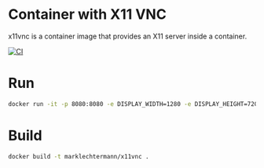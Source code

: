 # Container with X11 VNC

x11vnc is a container image that provides an X11 server inside a container.

[![CI](https://github.com/marklechtermann/container-x11vnc/actions/workflows/ci.yaml/badge.svg)](https://github.com/marklechtermann/container-x11vnc/actions/workflows/ci.yaml)

# Run 
```bash
docker run -it -p 8080:8080 -e DISPLAY_WIDTH=1280 -e DISPLAY_HEIGHT=720 marklechtermann/x11vnc
```

# Build 

```bash
docker build -t marklechtermann/x11vnc .
```
